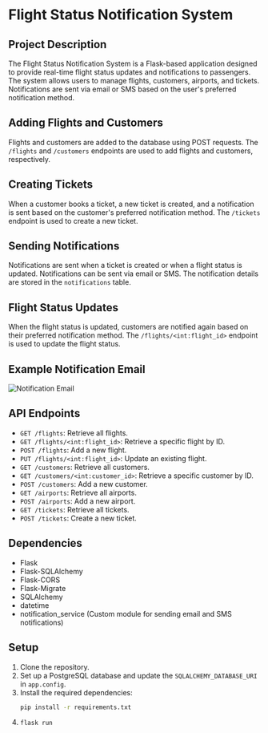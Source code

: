# Flight Status Notification System

## Project Description

The Flight Status Notification System is a Flask-based application designed to provide real-time flight status updates and notifications to passengers. The system allows users to manage flights, customers, airports, and tickets. Notifications are sent via email or SMS based on the user's preferred notification method.

## Adding Flights and Customers

Flights and customers are added to the database using POST requests. The `/flights` and `/customers` endpoints are used to add flights and customers, respectively.

## Creating Tickets

When a customer books a ticket, a new ticket is created, and a notification is sent based on the customer's preferred notification method. The `/tickets` endpoint is used to create a new ticket.

## Sending Notifications

Notifications are sent when a ticket is created or when a flight status is updated. Notifications can be sent via email or SMS. The notification details are stored in the `notifications` table.

## Flight Status Updates

When the flight status is updated, customers are notified again based on their preferred notification method. The `/flights/<int:flight_id>` endpoint is used to update the flight status.

## Example Notification Email

![Notification Email](https://storage.googleapis.com/image_buck_123/Screenshot%20(16).png)

## API Endpoints

- `GET /flights`: Retrieve all flights.
- `GET /flights/<int:flight_id>`: Retrieve a specific flight by ID.
- `POST /flights`: Add a new flight.
- `PUT /flights/<int:flight_id>`: Update an existing flight.
- `GET /customers`: Retrieve all customers.
- `GET /customers/<int:customer_id>`: Retrieve a specific customer by ID.
- `POST /customers`: Add a new customer.
- `GET /airports`: Retrieve all airports.
- `POST /airports`: Add a new airport.
- `GET /tickets`: Retrieve all tickets.
- `POST /tickets`: Create a new ticket.
  
## Dependencies

- Flask
- Flask-SQLAlchemy
- Flask-CORS
- Flask-Migrate
- SQLAlchemy
- datetime
- notification_service (Custom module for sending email and SMS notifications)

## Setup

1. Clone the repository.
2. Set up a PostgreSQL database and update the `SQLALCHEMY_DATABASE_URI` in `app.config`.
3. Install the required dependencies:
   ```sh
   pip install -r requirements.txt
4. ```sh
   flask run

